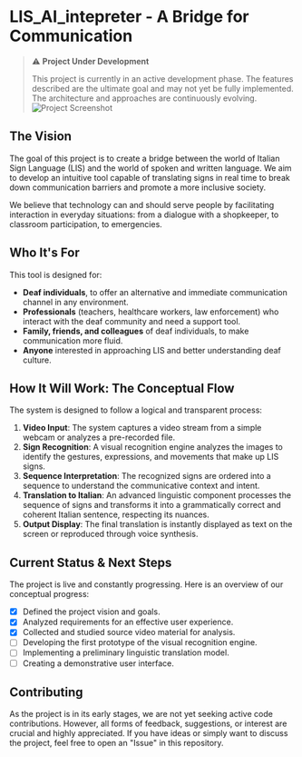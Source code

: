# LIS_AI_intepreter - A Bridge for Communication

> ⚠️ **Project Under Development**
>
> This project is currently in an active development phase. The features described are the ultimate goal and may not yet be fully implemented. The architecture and approaches are continuously evolving.
![Project Screenshot](https://github.com/VicDc/LIS_AI_intepreter/blob/6135e27aa1f00c6bec4f78431899107b30cb9d2e/LIS_AI_INTERPRETER/LIS_AI%20interpetrer-07.jpg)
## The Vision

The goal of this project is to create a bridge between the world of Italian Sign Language (LIS) and the world of spoken and written language. We aim to develop an intuitive tool capable of translating signs in real time to break down communication barriers and promote a more inclusive society.

We believe that technology can and should serve people by facilitating interaction in everyday situations: from a dialogue with a shopkeeper, to classroom participation, to emergencies.

## Who It's For

This tool is designed for:

* **Deaf individuals**, to offer an alternative and immediate communication channel in any environment.
* **Professionals** (teachers, healthcare workers, law enforcement) who interact with the deaf community and need a support tool.
* **Family, friends, and colleagues** of deaf individuals, to make communication more fluid.
* **Anyone** interested in approaching LIS and better understanding deaf culture.

## How It Will Work: The Conceptual Flow

The system is designed to follow a logical and transparent process:

1.  **Video Input**: The system captures a video stream from a simple webcam or analyzes a pre-recorded file.
2.  **Sign Recognition**: A visual recognition engine analyzes the images to identify the gestures, expressions, and movements that make up LIS signs.
3.  **Sequence Interpretation**: The recognized signs are ordered into a sequence to understand the communicative context and intent.
4.  **Translation to Italian**: An advanced linguistic component processes the sequence of signs and transforms it into a grammatically correct and coherent Italian sentence, respecting its nuances.
5.  **Output Display**: The final translation is instantly displayed as text on the screen or reproduced through voice synthesis.

## Current Status & Next Steps

The project is live and constantly progressing. Here is an overview of our conceptual progress:

- [x] Defined the project vision and goals.
- [x] Analyzed requirements for an effective user experience.
- [x] Collected and studied source video material for analysis.
- [ ] Developing the first prototype of the visual recognition engine.
- [ ] Implementing a preliminary linguistic translation model.
- [ ] Creating a demonstrative user interface.

## Contributing

As the project is in its early stages, we are not yet seeking active code contributions. However, all forms of feedback, suggestions, or interest are crucial and highly appreciated. If you have ideas or simply want to discuss the project, feel free to open an "Issue" in this repository.
